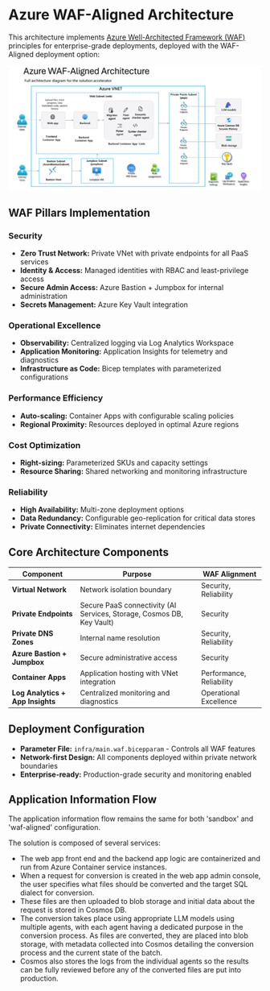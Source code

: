 # Azure WAF-Aligned Architecture

This architecture implements [Azure Well-Architected Framework (WAF)](https://learn.microsoft.com/en-us/azure/well-architected/) principles for enterprise-grade deployments, deployed with the WAF-Aligned deployment option: 

![WAF-Aligned Architecture Diagram](../docs/images/read_me/solArchitectureWAF.png)

## WAF Pillars Implementation

###  Security
- **Zero Trust Network:** Private VNet with private endpoints for all PaaS services
- **Identity & Access:** Managed identities with RBAC and least-privilege access
- **Secure Admin Access:** Azure Bastion + Jumpbox for internal administration
- **Secrets Management:** Azure Key Vault integration

###  Operational Excellence  
- **Observability:** Centralized logging via Log Analytics Workspace
- **Application Monitoring:** Application Insights for telemetry and diagnostics
- **Infrastructure as Code:** Bicep templates with parameterized configurations

### Performance Efficiency
- **Auto-scaling:** Container Apps with configurable scaling policies
- **Regional Proximity:** Resources deployed in optimal Azure regions

###  Cost Optimization
- **Right-sizing:** Parameterized SKUs and capacity settings
- **Resource Sharing:** Shared networking and monitoring infrastructure

###  Reliability
- **High Availability:** Multi-zone deployment options
- **Data Redundancy:** Configurable geo-replication for critical data stores
- **Private Connectivity:** Eliminates internet dependencies

## Core Architecture Components

| Component | Purpose | WAF Alignment |
|-----------|---------|---------------|
| **Virtual Network** | Network isolation boundary | Security, Reliability |
| **Private Endpoints** | Secure PaaS connectivity (AI Services, Storage, Cosmos DB, Key Vault) | Security |
| **Private DNS Zones** | Internal name resolution | Security, Reliability |
| **Azure Bastion + Jumpbox** | Secure administrative access | Security |
| **Container Apps** | Application hosting with VNet integration | Performance, Reliability |
| **Log Analytics + App Insights** | Centralized monitoring and diagnostics | Operational Excellence |

## Deployment Configuration
- **Parameter File:** `infra/main.waf.bicepparam` - Controls all WAF features
- **Network-first Design:** All components deployed within private network boundaries
- **Enterprise-ready:** Production-grade security and monitoring enabled

## Application Information Flow

The application information flow remains the same for both 'sandbox' and 'waf-aligned' configuration. 

The solution is composed of several services:

- The web app front end and the backend app logic are containerized and run from Azure Container service instances. 
- When a request for conversion is created in the web app admin console, the user specifies what files should be converted and the target SQL dialect for conversion. 
- These files are then uploaded to blob storage and initial data about the request is stored in Cosmos DB. 
- The conversion takes place using appropriate LLM models using multiple agents, with each agent having a dedicated purpose in the conversion process. As files are converted, they are placed into blob storage, with metadata collected into Cosmos detailing the conversion process and the current state of the batch. 
- Cosmos also stores the logs from the individual agents so the results can be fully reviewed before any of the converted files are put into production.
